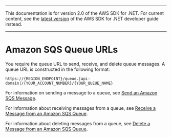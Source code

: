 --------

This documentation is for version 2\.0 of the AWS SDK for \.NET\. For current content, see the [latest version](https://docs.aws.amazon.com/sdk-for-net/latest/developer-guide) of the AWS SDK for \.NET developer guide instead\.

--------

# Amazon SQS Queue URLs<a name="QueueURL"></a>

You require the queue URL to send, receive, and delete queue messages\. A queue URL is constructed in the following format:

```
https://{REGION_ENDPOINT}/queue.|api-domain|/{YOUR_ACCOUNT_NUMBER}/{YOUR_QUEUE_NAME}
```

For information on sending a message to a queue, see [Send an Amazon SQS Message](SendMessage.md#send-sqs-message)\.

For information about receiving messages from a queue, see [Receive a Message from an Amazon SQS Queue](ReceiveMessage.md#receive-sqs-message)\.

For information about deleting messages from a queue, see [Delete a Message from an Amazon SQS Queue](DeleteMessage.md#delete-sqs-message)\.